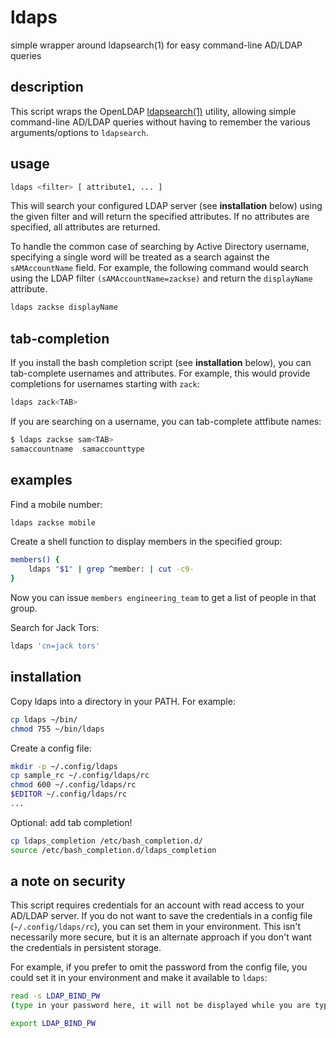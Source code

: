 # ldaps

simple wrapper around ldapsearch(1) for easy command-line AD/LDAP queries

description
-----------

This script wraps the OpenLDAP [ldapsearch(1)](http://www.openldap.org/software/man.cgi?query=ldapsearch&apropos=0&sektion=0&manpath=OpenLDAP+2.0-Release&format=html) utility, allowing simple command-line AD/LDAP queries without having to remember the various arguments/options to `ldapsearch`.

usage
-----

```bash
ldaps <filter> [ attribute1, ... ]
```

This will search your configured LDAP server (see **installation** below) using the given filter and will return the specified attributes. If no attributes are specified, all attributes are returned.

To handle the common case of searching by Active Directory username, specifying a single word will be treated as a search against the `sAMAccountName` field. For example, the following command would search using the LDAP filter `(sAMAccountName=zackse)` and return the `displayName` attribute.

```bash
ldaps zackse displayName
```

tab-completion
--------------

If you install the bash completion script (see **installation** below), you can tab-complete usernames and attributes. For example, this would provide completions for usernames starting with `zack`:

```bash
ldaps zack<TAB>
```

If you are searching on a username, you can tab-complete attfibute names:

```bash
$ ldaps zackse sam<TAB>
samaccountname  samaccounttype
```

examples
--------

Find a mobile number:

```bash
ldaps zackse mobile
```

Create a shell function to display members in the specified group:

```bash
members() {
    ldaps "$1" | grep ^member: | cut -c9-
}
```

Now you can issue `members engineering_team` to get a list of people in that
group.

Search for Jack Tors:

```bash
ldaps 'cn=jack tors'
```

installation
------------

Copy ldaps into a directory in your PATH. For example:

```bash
cp ldaps ~/bin/
chmod 755 ~/bin/ldaps
```

Create a config file:

```bash
mkdir -p ~/.config/ldaps
cp sample_rc ~/.config/ldaps/rc
chmod 600 ~/.config/ldaps/rc
$EDITOR ~/.config/ldaps/rc
...

```

Optional: add tab completion!

```bash
cp ldaps_completion /etc/bash_completion.d/
source /etc/bash_completion.d/ldaps_completion
```

a note on security
------------------

This script requires credentials for an account with read access to your AD/LDAP server. If you do not want to save the credentials in a config file (`~/.config/ldaps/rc`), you can set them in your environment. This isn't necessarily more secure, but it is an alternate approach if you don't want the credentials in persistent storage.

For example, if you prefer to omit the password from the config file, you could set it in your environment and make it available to `ldaps`:

```bash
read -s LDAP_BIND_PW
(type in your password here, it will not be displayed while you are typing)

export LDAP_BIND_PW
```
